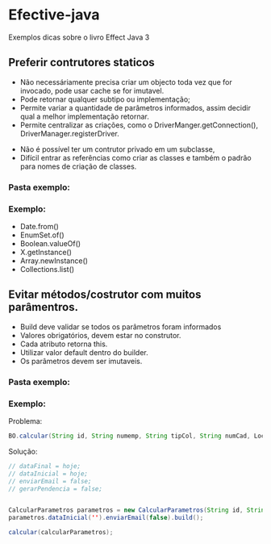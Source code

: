 # Efective-java

Exemplos dicas sobre o livro Effect Java 3

## Preferir contrutores staticos
 + Não necessáriamente precisa criar um objecto toda vez que for invocado, pode usar cache se for imutavel.
 + Pode retornar qualquer subtipo ou implementação;
 + Permite variar a quantidade de parâmetros informados, assim decidir qual a melhor implementação retornar.
 + Permite centralizar as criações, como o DriverManger.getConnection(), DriverManager.registerDriver.
 
 - Não é possível ter um contrutor privado em um subclasse, 
 - Difícil entrar as referências como criar as classes e também o padrão para nomes de criação de classes.
 
### Pasta exemplo:

<incluir exemplo>

### Exemplo:

 - Date.from() 
 - EnumSet.of()
 - Boolean.valueOf()
 - X.getInstance()
 - Array.newInstance()
 - Collections.list()


## Evitar métodos/costrutor com muitos parâmentros.

 + Build deve validar se todos os parâmetros foram informados
 + Valores obrigatórios, devem estar no construtor.
 + Cada atributo retorna this.
 + Utilizar valor default dentro do builder.
 + Os parâmetros devem ser imutaveis.
 

### Pasta exemplo:

<incluir exemplo>

### Exemplo:

Problema:
```java
BO.calcular(String id, String numemp, String tipCol, String numCad, LocalDate dataInicial, LocalDate dataFinal,Boolean enviarEmail, Boolean gerarPendencia);
```

Solução:
```java
// dataFinal = hoje;
// dataInicial = hoje;
// enviarEmail = false;
// gerarPendencia = false;


CalcularParametros parametros = new CalcularParametros(String id, String numemp, String tipCol, String numCad);
parametros.dataInicial('').enviarEmail(false).build();

calcular(calcularParametros);
```
